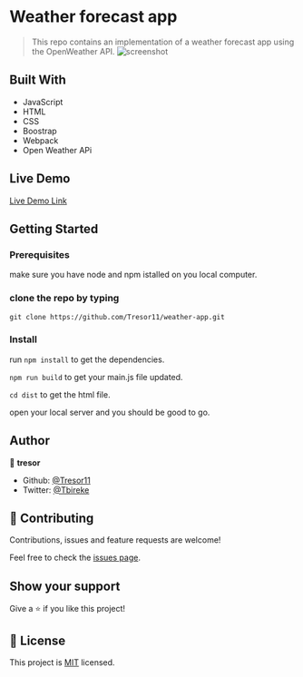 # Weather forecast app

> This repo contains an implementation of a weather forecast app using the OpenWeather API.
![screenshot](./shoot.png)

## Built With

- JavaScript
- HTML
- CSS
- Boostrap
- Webpack
- Open Weather APi

## Live Demo

[Live Demo Link](https://rawcdn.githack.com/Tresor11/weather-app/4f9168043619b255732e9fe95c99197d22b5ddfe/dist/index.html)


## Getting Started

### Prerequisites
make sure you have node and npm istalled on you local computer.
### clone the repo by typing
```git clone https://github.com/Tresor11/weather-app.git```
### Install
run 
```npm install```
to get the dependencies.

```npm run build```
to get your main.js file updated.

```cd dist```
to get the html file.

open your local server and you should be good to go.

## Author

👤 **tresor**

- Github: [@Tresor11](https://github.com/Tresor11)
- Twitter: [@Tbireke](https://twitter.com/Tbireke)

## 🤝 Contributing

Contributions, issues and feature requests are welcome!

Feel free to check the [issues page](issues/).

## Show your support

Give a ⭐️ if you like this project!

## 📝 License

This project is [MIT](lic.url) licensed.


